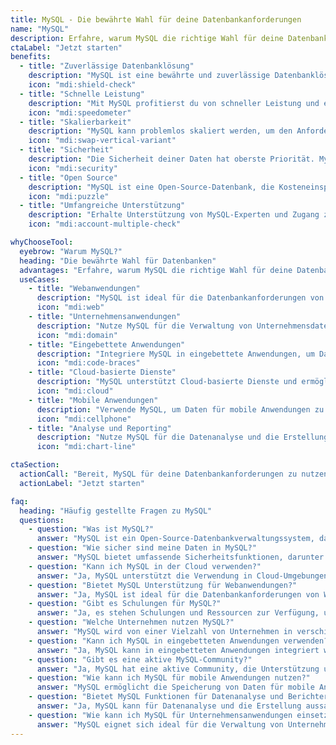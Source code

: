 ```yaml
---
title: MySQL - Die bewährte Wahl für deine Datenbankanforderungen
name: "MySQL"
description: Erfahre, warum MySQL die richtige Wahl für deine Datenbankanforderungen ist. Unsere MySQL-Experten stehen dir zur Seite.
ctaLabel: "Jetzt starten"
benefits:
  - title: "Zuverlässige Datenbanklösung"
    description: "MySQL ist eine bewährte und zuverlässige Datenbanklösung, die weltweit eingesetzt wird."
    icon: "mdi:shield-check"
  - title: "Schnelle Leistung"
    description: "Mit MySQL profitierst du von schneller Leistung und effizienter Datenverarbeitung."
    icon: "mdi:speedometer"
  - title: "Skalierbarkeit"
    description: "MySQL kann problemlos skaliert werden, um den Anforderungen deines Unternehmens gerecht zu werden."
    icon: "mdi:swap-vertical-variant"
  - title: "Sicherheit"
    description: "Die Sicherheit deiner Daten hat oberste Priorität. MySQL bietet umfassende Sicherheitsfunktionen."
    icon: "mdi:security"
  - title: "Open Source"
    description: "MySQL ist eine Open-Source-Datenbank, die Kosteneinsparungen ermöglicht und eine aktive Community bietet."
    icon: "mdi:puzzle"
  - title: "Umfangreiche Unterstützung"
    description: "Erhalte Unterstützung von MySQL-Experten und Zugang zu einer Vielzahl von Ressourcen."
    icon: "mdi:account-multiple-check"

whyChooseTool:
  eyebrow: "Warum MySQL?"
  heading: "Die bewährte Wahl für Datenbanken"
  advantages: "Erfahre, warum MySQL die richtige Wahl für deine Datenbankanforderungen ist und welche Vorteile es bietet."
  useCases:
    - title: "Webanwendungen"
      description: "MySQL ist ideal für die Datenbankanforderungen von Webanwendungen, von Blogs bis zu E-Commerce-Plattformen."
      icon: "mdi:web"
    - title: "Unternehmensanwendungen"
      description: "Nutze MySQL für die Verwaltung von Unternehmensdaten und die Automatisierung von Geschäftsprozessen."
      icon: "mdi:domain"
    - title: "Eingebettete Anwendungen"
      description: "Integriere MySQL in eingebettete Anwendungen, um Daten sicher und effizient zu speichern."
      icon: "mdi:code-braces"
    - title: "Cloud-basierte Dienste"
      description: "MySQL unterstützt Cloud-basierte Dienste und ermöglicht die Skalierung in der Cloud-Umgebung."
      icon: "mdi:cloud"
    - title: "Mobile Anwendungen"
      description: "Verwende MySQL, um Daten für mobile Anwendungen zu speichern und mühelos auf mobile Endgeräte zuzugreifen."
      icon: "mdi:cellphone"
    - title: "Analyse und Reporting"
      description: "Nutze MySQL für die Datenanalyse und die Erstellung aussagekräftiger Berichte für dein Unternehmen."
      icon: "mdi:chart-line"

ctaSection:
  actionCall: "Bereit, MySQL für deine Datenbankanforderungen zu nutzen? Starte jetzt!"
  actionLabel: "Jetzt starten"

faq:
  heading: "Häufig gestellte Fragen zu MySQL"
  questions:
    - question: "Was ist MySQL?"
      answer: "MySQL ist ein Open-Source-Datenbankverwaltungssystem, das für Zuverlässigkeit und Leistung bekannt ist."
    - question: "Wie sicher sind meine Daten in MySQL?"
      answer: "MySQL bietet umfassende Sicherheitsfunktionen, darunter Verschlüsselung und Zugriffskontrollen."
    - question: "Kann ich MySQL in der Cloud verwenden?"
      answer: "Ja, MySQL unterstützt die Verwendung in Cloud-Umgebungen und ermöglicht die Skalierung in der Cloud."
    - question: "Bietet MySQL Unterstützung für Webanwendungen?"
      answer: "Ja, MySQL ist ideal für die Datenbankanforderungen von Webanwendungen, von kleinen Blogs bis zu großen E-Commerce-Plattformen."
    - question: "Gibt es Schulungen für MySQL?"
      answer: "Ja, es stehen Schulungen und Ressourcen zur Verfügung, um MySQL effektiv zu nutzen."
    - question: "Welche Unternehmen nutzen MySQL?"
      answer: "MySQL wird von einer Vielzahl von Unternehmen in verschiedenen Branchen eingesetzt."
    - question: "Kann ich MySQL in eingebetteten Anwendungen verwenden?"
      answer: "Ja, MySQL kann in eingebetteten Anwendungen integriert werden, um Daten sicher zu speichern."
    - question: "Gibt es eine aktive MySQL-Community?"
      answer: "Ja, MySQL hat eine aktive Community, die Unterstützung und Ressourcen bietet."
    - question: "Wie kann ich MySQL für mobile Anwendungen nutzen?"
      answer: "MySQL ermöglicht die Speicherung von Daten für mobile Anwendungen und den einfachen Zugriff auf mobile Endgeräte."
    - question: "Bietet MySQL Funktionen für Datenanalyse und Berichterstellung?"
      answer: "Ja, MySQL kann für Datenanalyse und die Erstellung aussagekräftiger Berichte verwendet werden."
    - question: "Wie kann ich MySQL für Unternehmensanwendungen einsetzen?"
      answer: "MySQL eignet sich ideal für die Verwaltung von Unternehmensdaten und die Automatisierung von Geschäftsprozessen."
---
```


